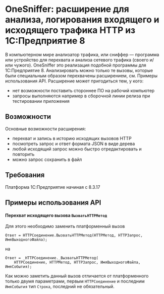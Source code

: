 # OneSniffer: расширение для анализа, логирования входящего и исходящего трафика HTTP из 1С:Предприятие 8


В компьютерном мире анализатор трафика, или сниффер — программа или устройство для перехвата и анализа сетевого трафика (своего и/или чужого). 
OneSniffer это реализация подобной программы для 1С:Предприятие 8.
Анализировать можно только те вызовы, которые были специальным образом перехвачены расширением, см. Примеры использования API.
Расширение может пригодиться тем, у кого:
- нет возможности поставить стороннее ПО на рабочий компьютер
- запросы выполняются например в сборочной линии релиза при тестировании приложения

## Возможности

Основные возможности расширения:

- перехват и запись в историю исходящих вызовов HTTP
- посмотреть запрос и ответ формата JSON в виде дерева
- любой исходящий запрос можно быстро отредактировать и повторить
- можно запрос сохранить в файл

## Требования

Платформа 1С:Предприятие начиная с 8.3.17

## Примеры использования API

#### Перехват исходящего вызова `ВызватьHTTPМетод`

Для этого необходимо заменить платформенный вызов
```bsl
Ответ = HTTPСоединение.ВызватьHTTPМетод(HTTPМетод, HTTPЗапрос, ИмяВыходногоФайла);
```
на

```bsl
Ответ = _HTTPСоединение._ВызватьHTTPМетод(
    HTTPСоединение, HTTPМетод, HTTPЗапрос, ИмяВыходногоФайла, ИмяСобытия);
```
Как можно заметить данный вызов отличается от платформенного только двумя параметрами, первым `HTTPСоединение` и последним `ИмяСобытия` тип `Строка`, последний не обязательный.